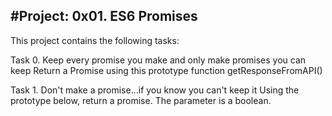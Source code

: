 #Project: 0x01. ES6 Promises
-----------------------------------------
This project contains the following tasks:

Task 0. Keep every promise you make and only make promises you can keep
Return a Promise using this prototype function getResponseFromAPI()

Task 1. Don't make a promise...if you know you can't keep it
Using the prototype below, return a promise. The parameter is a boolean.
